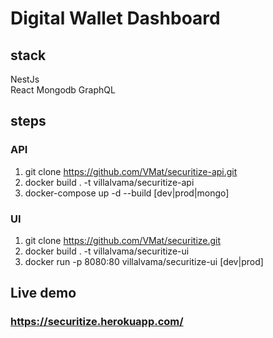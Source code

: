 # Digital Wallet Dashboard

## stack

  NestJs  
  React
  Mongodb
  GraphQL

## steps

### API
1) git clone https://github.com/VMat/securitize-api.git
2) docker build . -t villalvama/securitize-api
3) docker-compose up -d --build [dev|prod|mongo]

### UI
1) git clone https://github.com/VMat/securitize.git
2) docker build . -t villalvama/securitize-ui
3) docker run -p 8080:80 villalvama/securitize-ui [dev|prod]

## Live demo
### https://securitize.herokuapp.com/
